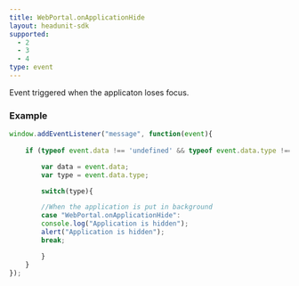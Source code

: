 ```yaml
---
title: WebPortal.onApplicationHide
layout: headunit-sdk
supported:
  - 2
  - 3
  - 4
type: event
---
```


Event triggered when the applicaton loses focus.

### Example

```javascript
window.addEventListener("message", function(event){
	
	if (typeof event.data !== 'undefined' && typeof event.data.type !== 'undefined' ){

	    var data = event.data;
	    var type = event.data.type;

	    switch(type){

		//When the application is put in background    
	    case "WebPortal.onApplicationHide":  
		console.log("Application is hidden");
		alert("Application is hidden");
		break;

	    }
	}
});
```